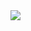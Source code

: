 <img src="{https://img.shields.io/badge/Codecov-F01F7A?style=for-the-badge&logo=Codecov&logoColor=white}" />
<!--
**Alfredo-Ramon/Alfredo-Ramon** is a ✨ _special_ ✨ repository because its `README.md` (this file) appears on your GitHub profile.


